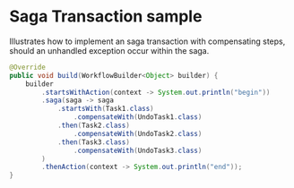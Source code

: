 # Saga Transaction sample

Illustrates how to implement an saga transaction with compensating steps, should an unhandled exception occur within the saga.


```java
@Override
public void build(WorkflowBuilder<Object> builder) {        
    builder
        .startsWithAction(context -> System.out.println("begin"))
        .saga(saga -> saga
            .startsWith(Task1.class)
                .compensateWith(UndoTask1.class)
            .then(Task2.class)
                .compensateWith(UndoTask2.class)
            .then(Task3.class)
                .compensateWith(UndoTask3.class)
        )
        .thenAction(context -> System.out.println("end")); 
}    
```

